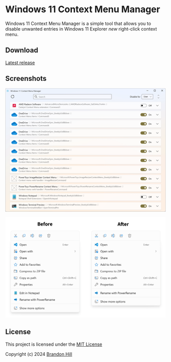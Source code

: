 # Windows 11 Context Menu Manager

Windows 11 Context Menu Manager is a simple tool that allows you to disable unwanted entries in Windows 11 Explorer _new_ right-click context menu.

## Download

[Latest release](https://github.com/branhill/windows-11-context-menu-manager/releases/latest)

## Screenshots

![screenshot-1](docs/screenshot-1.png)

![screenshot-2](docs/screenshot-2.png)

## License

This project is licensed under the [MIT License](LICENSE)

Copyright (c) 2024 [Brandon Hill](https://branhill.com/)
